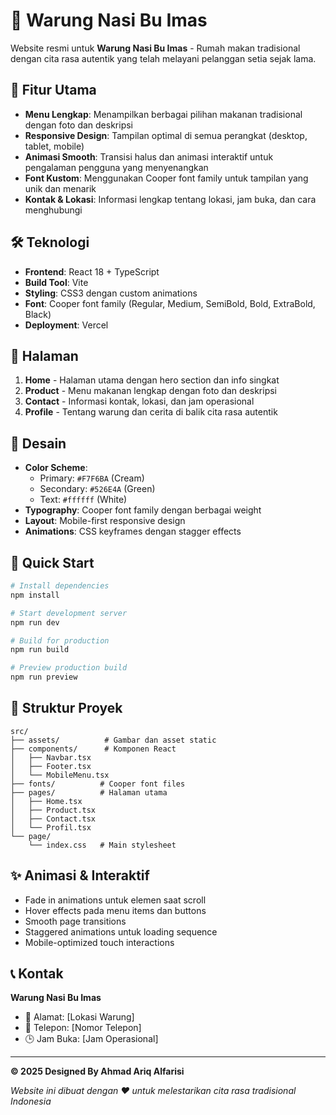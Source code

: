 # 🍛 Warung Nasi Bu Imas

Website resmi untuk **Warung Nasi Bu Imas** - Rumah makan tradisional dengan cita rasa autentik yang telah melayani pelanggan setia sejak lama.

## 🌟 Fitur Utama

- **Menu Lengkap**: Menampilkan berbagai pilihan makanan tradisional dengan foto dan deskripsi
- **Responsive Design**: Tampilan optimal di semua perangkat (desktop, tablet, mobile)
- **Animasi Smooth**: Transisi halus dan animasi interaktif untuk pengalaman pengguna yang menyenangkan
- **Font Kustom**: Menggunakan Cooper font family untuk tampilan yang unik dan menarik
- **Kontak & Lokasi**: Informasi lengkap tentang lokasi, jam buka, dan cara menghubungi

## 🛠️ Teknologi

- **Frontend**: React 18 + TypeScript
- **Build Tool**: Vite
- **Styling**: CSS3 dengan custom animations
- **Font**: Cooper font family (Regular, Medium, SemiBold, Bold, ExtraBold, Black)
- **Deployment**: Vercel

## 📱 Halaman

1. **Home** - Halaman utama dengan hero section dan info singkat
2. **Product** - Menu makanan lengkap dengan foto dan deskripsi
3. **Contact** - Informasi kontak, lokasi, dan jam operasional
4. **Profile** - Tentang warung dan cerita di balik cita rasa autentik

## 🎨 Desain

- **Color Scheme**: 
  - Primary: `#F7F6BA` (Cream)
  - Secondary: `#526E4A` (Green)
  - Text: `#ffffff` (White)
- **Typography**: Cooper font family dengan berbagai weight
- **Layout**: Mobile-first responsive design
- **Animations**: CSS keyframes dengan stagger effects

## 🚀 Quick Start

```bash
# Install dependencies
npm install

# Start development server
npm run dev

# Build for production
npm run build

# Preview production build
npm run preview
```

## 📁 Struktur Proyek

```
src/
├── assets/          # Gambar dan asset static
├── components/      # Komponen React
│   ├── Navbar.tsx
│   ├── Footer.tsx
│   └── MobileMenu.tsx
├── fonts/          # Cooper font files
├── pages/          # Halaman utama
│   ├── Home.tsx
│   ├── Product.tsx
│   ├── Contact.tsx
│   └── Profil.tsx
└── page/
    └── index.css   # Main stylesheet
```

## ✨ Animasi & Interaktif

- Fade in animations untuk elemen saat scroll
- Hover effects pada menu items dan buttons
- Smooth page transitions
- Staggered animations untuk loading sequence
- Mobile-optimized touch interactions

## 📞 Kontak

**Warung Nasi Bu Imas**
- 📍 Alamat: [Lokasi Warung]
- 📱 Telepon: [Nomor Telepon]
- 🕒 Jam Buka: [Jam Operasional]

---

**© 2025 Designed By Ahmad Ariq Alfarisi**

*Website ini dibuat dengan ❤️ untuk melestarikan cita rasa tradisional Indonesia*